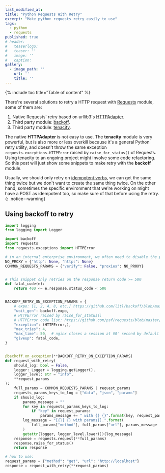 ```yaml
---
last_modified_at:
title: "Python Requests With Retry"
excerpt: "Make python requests retry easily to use"
tags:
  - python
  - requests
published: true
# header:
#   teaserlogo:
#   teaser: ''
#   image: ''
#   caption:
gallery:
  - image_path: ''
    url: ''
    title: ''
---
```


{% include toc title="Table of content" %}

There're several solutions to retry a HTTP request with [Requests](https://requests.readthedocs.io/en/master/) module, some of them are:

1. Native Requests' retry based on urllib3's [HTTPAdapter](https://2.python-requests.org/en/master/api/#requests.adapters.HTTPAdapter).
2. Third party module: [backoff](https://github.com/litl/backoff).
3. Third party module: [tenacity](https://github.com/jd/tenacity).

The native **HTTPAdapter** is not easy to use. The **tenacity** module is very powerful, but is also more or less overkill because it's a general Python retry utility, and doesn't throw the same exception `requests.exceptions.HTTPError` raised by `raise_for_status()` of Requests. Using tenacity to an ongoing project might involve some code refactoring. So this post will just show some snippets to make retry with the **backoff** module.

Usually, we should only retry on [idempotent verbs](https://developer.mozilla.org/en-US/docs/Glossary/Idempotent#technical_knowledge), we can get the same thing twice but we don't want to create the same thing twice. On the other hand, sometimes the specific environment that we're working on might have a POST as idempotent too, so make sure of that before using the retry.
{: .notice--warning}

## Using backoff to retry

```python
import logging
from logging import Logger

import backoff
import requests
from requests.exceptions import HTTPError

# in an internal enterprise environment, we often need to disable the proxy and ignore the ssl check.
NO_PROXY = {"http": None, "https": None}
COMMON_REQUESTS_PARAMS = {"verify": False, "proxies": NO_PROXY}


# This snippet only retries on the response return code >= 500
def fatal_code(e):
    return 400 <= e.response.status_code < 500


BACKOFF_RETRY_ON_EXCEPTION_PARAMS = {
    # expo: [1, 2, 4, 8, etc.] https://github.com/litl/backoff/blob/master/backoff/_wait_gen.py#L6
    "wait_gen": backoff.expo,
    # HTTPError raised by raise_for_status()
    # HTTPError code list: https://github.com/psf/requests/blob/master/requests/models.py#L943
    "exception": (HTTPError,),
    "max_tries": 4,
    "max_time": 50,  # nginx closes a session at 60' second by default
    "giveup": fatal_code,
}


@backoff.on_exception(**BACKOFF_RETRY_ON_EXCEPTION_PARAMS)
def request_with_retry(
    should_log: bool = False,
    logger: Logger = logging.getLogger(),
    logger_level: str = "info",
    **request_params
):
    full_params = COMMON_REQUESTS_PARAMS | request_params
    requests_params_keys_to_log = ["data", "json", "params"]
    if should_log:
        params_message = ""
        for key in requests_params_keys_to_log:
            if "key" in request_params:
                params_message += " with {} {}".format(key, request_params[key])
        log_message = "[{}] {} with params{}.".format(
            full_params["method"], full_params["url"], params_message
        )
        getattr(logger, logger_level.lower())(log_message)
    response = requests.request(**full_params)
    response.raise_for_status()
    return response

# how to use:
request_params = {"method": "get", "url": "http://localhost"}
response = request_with_retry(**request_params)
```

